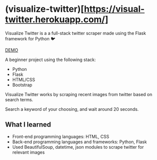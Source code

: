 # (visualize-twitter)[https://visual-twitter.herokuapp.com/]
Visualize Twitter is a a full-stack twitter scraper made using the Flask framework for Python 🐦</h4>

[DEMO](https://visual-twitter.herokuapp.com/)

A beginner project using the following stack:
* Python
* Flask
* HTML/CSS
* Bootstrap
		
Visualize Twitter works by scraping recent images from twitter based on search terms.
	
Search a keyword of your choosing, and wait around 20 seconds. 

## What I learned
* Front-end programming languages: HTML, CSS
* Back-end programming languages and frameworks: Python, Flask
* Used BeautifulSoup, datetime, json modules to scrape twitter for relevant images	


